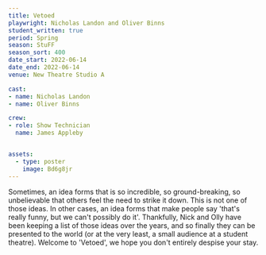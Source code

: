 ```yaml
---
title: Vetoed
playwright: Nicholas Landon and Oliver Binns
student_written: true
period: Spring
season: StuFF
season_sort: 400
date_start: 2022-06-14
date_end: 2022-06-14
venue: New Theatre Studio A

cast: 
- name: Nicholas Landon
- name: Oliver Binns

crew:
- role: Show Technician
  name: James Appleby


assets:
  - type: poster
    image: Bd6g8jr
---
```


Sometimes, an idea forms that is so incredible, so ground-breaking, so unbelievable that others feel the need to strike it down. This is not one of those ideas.
In other cases, an idea forms that make people say 'that's really funny, but we can't possibly do it'.
Thankfully, Nick and Olly have been keeping a list of those ideas over the years, and so finally they can be presented to the world (or at the very least, a small audience at a student theatre).
Welcome to 'Vetoed', we hope you don't entirely despise your stay.
